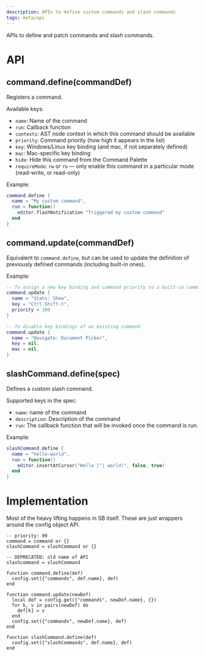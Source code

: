 ```yaml
---
description: APIs to define custom commands and slash commands
tags: meta/api
---
```


APIs to define and patch commands and slash commands.

# API

## command.define(commandDef)
Registers a command.

Available keys:

* `name`: Name of the command
* `run`: Callback function
* `contexts`: AST node context in which this command should be available
* `priority`: Command priority (how high it appears in the list)
* `key`: Windows/Linux key binding (and mac, if not separately defined)
* `mac`: Mac-specific key binding
* `hide`: Hide this command from the Command Palette
* `requireMode`: `rw` or `ro` — only enable this command in a particular mode (read-write, or read-only)

Example:

```lua
command.define {
  name = "My custom command",
  run = function()
    editor.flashNotification "Triggered my custom command"
  end
}
```

## command.update(commandDef)
Equivalent to `command.define`, but can be used to update the definition of previously defined commands (including built-in ones).

Example:

```lua
-- To assign a new key binding and command priority to a built-in command
command.update {
  name = "Stats: Show",
  key = "Ctrl-Shift-t",
  priority = 100
}

-- To disable key bindings of an existing command
command.update {
  name = "Navigate: Document Picker",
  key = nil,
  mac = nil,
}
```

## slashCommand.define(spec)
Defines a custom slash command.

Supported keys in the spec:

* `name`: name of the command
* `description`: Description of the command
* `run`: The callback function that will be invoked once the command is run.

Example:

```lua
slashCommand.define {
  name = "hello-world",
  run = function()
    editor.insertAtCursor("Hello |^| world!", false, true)
  end
}
```

# Implementation
Most of the heavy lifting happens in SB itself. These are just wrappers around the config object API.

```space-lua
-- priority: 99
command = command or {}
slashCommand = slashCommand or {}

-- DEPRECATED: old name of API
slashcommand = slashCommand

function command.define(def)
  config.set({"commands", def.name}, def)
end

function command.update(newDef)
  local def = config.get({"commands", newDef.name}, {})
  for k, v in pairs(newDef) do
    def[k] = v
  end
  config.set({"commands", newDef.name}, def)
end

function slashCommand.define(def)
  config.set({"slashCommands", def.name}, def)
end
```
